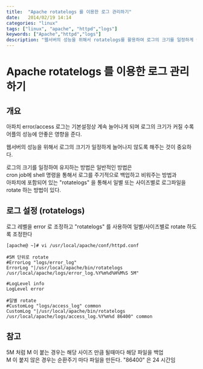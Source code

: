 ```yaml
---
title:  "Apache rotatelogs 를 이용한 로그 관리하기"
date:   2014/02/19 14:14
categories: "linux"
tags: ["linux", "apache", "httpd","logs"]
keywords: ["Apache","httpd","logs"]
description: "웹서버의 성능을 위해서 rotatelogs를 활용하여 로그의 크기를 일정하게 늘어나지 않도록 해주는 방법"
---
```


# Apache rotatelogs 를 이용한 로그 관리하기


## 개요

아파치 error/access 로그는 기본설정상 계속 늘어나게 되며 로그의 크기가 커질 수록 어플의 성능에 안좋은 영향을 준다.

웹서버의 성능을 위해서 로그의 크기가 일정하게 늘어나지 않도록 해주는 것이 중요하다.

로그의 크기를 일정하여 유지하는 방법은 일반적인 방법은   
cron job에 shell 명령을 통해서 로그를 주기적으로 백업하고 비워주는 방법과  
아파치에 포함되어 있는 "rotatelogs" 을 통해서 일별 또는 사이즈별로 로그파일을 rotate 하는 방법이 있다.

## 로그 설정 (rotatelogs)

로그 레벨을 error 로 조정하고 "rotatelogs" 를 사용하여 일별/사이즈별로 rotate 하도록 조정한다

```
[apache@ ~]# vi /usr/local/apache/conf/httpd.conf	
```

```
#5M 단위로 rotate
#ErrorLog "logs/error_log"
ErrorLog "|/usr/local/apache/bin/rotatelogs /usr/local/apache/logs/error_log.%Y%m%d%H%M%S 5M"

#LogLevel info
LogLevel error

#일별 rotate
#CustomLog "logs/access_log" common
CustomLog "|/usr/local/apache/bin/rotatelogs /usr/local/apache/logs/access_log.%Y%m%d 86400" common	
```

## 참고
5M 처럼 M 이 붙는 경우는 해당 사이즈 만큼 될때마다 해당 파일을 백업  
M 이 붙지 않은 경우는 순환주기 마다 파일을 만든다. "86400" 은 24 시간임